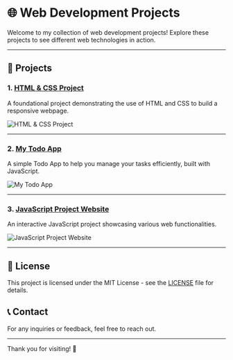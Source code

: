 # 🌐 Web Development Projects

Welcome to my collection of web development projects! Explore these projects to see different web technologies in action.

---

## 📂 Projects

### 1. [HTML & CSS Project](https://tecresearch.github.io/HTML-CSS-JS-PHP-projects/HTML-CSS-JS-PHP-projects/)
A foundational project demonstrating the use of HTML and CSS to build a responsive webpage.

![HTML & CSS Project](https://via.placeholder.com/250x100.png?text=HTML+%26+CSS+Project)

---

### 2. [My Todo App](https://tecresearch.github.io/HTML-CSS-JS-PHP-projects/TodoApp/)
A simple Todo App to help you manage your tasks efficiently, built with JavaScript.

![My Todo App](https://via.placeholder.com/250x100.png?text=My+Todo+App)

---

### 3. [JavaScript Project Website](https://tecresearch.github.io/HTML-CSS-JS-PHP-projects/Javascript%20Project-website/)
An interactive JavaScript project showcasing various web functionalities.

![JavaScript Project Website](https://via.placeholder.com/250x100.png?text=JavaScript+Project+Website)

---

## 📜 License

This project is licensed under the MIT License - see the [LICENSE](LICENSE) file for details.

## 📞 Contact

For any inquiries or feedback, feel free to reach out.

---

Thank you for visiting! 🚀
